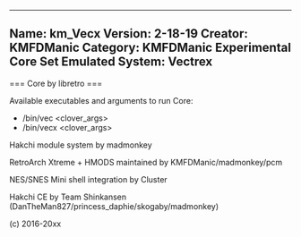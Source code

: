 -----------------------
Name: km_Vecx
Version: 2-18-19
Creator: KMFDManic
Category: KMFDManic Experimental Core Set
Emulated System: Vectrex
-----------------------
=== Core by libretro ===

Available executables and arguments to run Core:
- /bin/vec <rom> <clover_args>
- /bin/vecx <rom> <clover_args>

Hakchi module system by madmonkey

RetroArch Xtreme + HMODS maintained by KMFDManic/madmonkey/pcm

NES/SNES Mini shell integration by Cluster

Hakchi CE by Team Shinkansen (DanTheMan827/princess_daphie/skogaby/madmonkey)

(c) 2016-20xx
